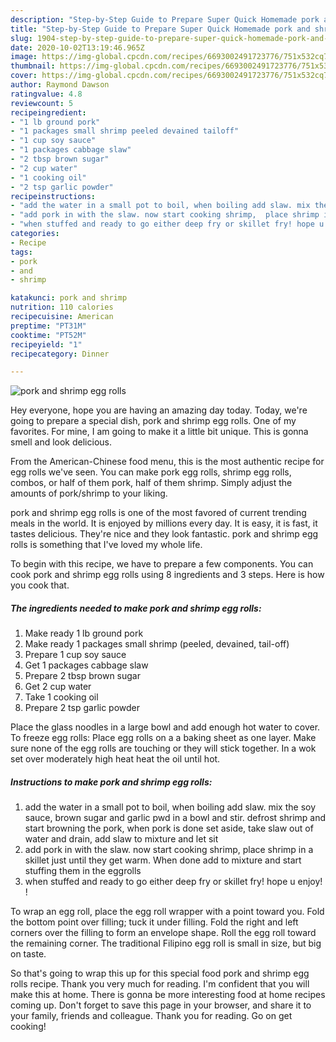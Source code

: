 ```yaml
---
description: "Step-by-Step Guide to Prepare Super Quick Homemade pork and shrimp egg rolls"
title: "Step-by-Step Guide to Prepare Super Quick Homemade pork and shrimp egg rolls"
slug: 1904-step-by-step-guide-to-prepare-super-quick-homemade-pork-and-shrimp-egg-rolls
date: 2020-10-02T13:19:46.965Z
image: https://img-global.cpcdn.com/recipes/6693002491723776/751x532cq70/pork-and-shrimp-egg-rolls-recipe-main-photo.jpg
thumbnail: https://img-global.cpcdn.com/recipes/6693002491723776/751x532cq70/pork-and-shrimp-egg-rolls-recipe-main-photo.jpg
cover: https://img-global.cpcdn.com/recipes/6693002491723776/751x532cq70/pork-and-shrimp-egg-rolls-recipe-main-photo.jpg
author: Raymond Dawson
ratingvalue: 4.8
reviewcount: 5
recipeingredient:
- "1 lb ground pork"
- "1 packages small shrimp peeled devained tailoff"
- "1 cup soy sauce"
- "1 packages cabbage slaw"
- "2 tbsp brown sugar"
- "2 cup water"
- "1 cooking oil"
- "2 tsp garlic powder"
recipeinstructions:
- "add the water in a small pot to boil, when boiling add slaw. mix the soy sauce,  brown sugar and garlic pwd in a bowl and stir.  defrost shrimp and start browning the pork, when pork is done set aside,  take slaw out of water and drain, add slaw to mixture and let sit"
- "add pork in with the slaw. now start cooking shrimp,  place shrimp in a skillet just until they get warm. When done add to mixture and start stuffing them in the eggrolls"
- "when stuffed and ready to go either deep fry or skillet fry! hope u enjoy! !"
categories:
- Recipe
tags:
- pork
- and
- shrimp

katakunci: pork and shrimp 
nutrition: 110 calories
recipecuisine: American
preptime: "PT31M"
cooktime: "PT52M"
recipeyield: "1"
recipecategory: Dinner

---
```



![pork and shrimp egg rolls](https://img-global.cpcdn.com/recipes/6693002491723776/751x532cq70/pork-and-shrimp-egg-rolls-recipe-main-photo.jpg)

Hey everyone, hope you are having an amazing day today. Today, we're going to prepare a special dish, pork and shrimp egg rolls. One of my favorites. For mine, I am going to make it a little bit unique. This is gonna smell and look delicious.

From the American-Chinese food menu, this is the most authentic recipe for egg rolls we&#39;ve seen. You can make pork egg rolls, shrimp egg rolls, combos, or half of them pork, half of them shrimp. Simply adjust the amounts of pork/shrimp to your liking.

pork and shrimp egg rolls is one of the most favored of current trending meals in the world. It is enjoyed by millions every day. It is easy, it is fast, it tastes delicious. They're nice and they look fantastic. pork and shrimp egg rolls is something that I've loved my whole life.


To begin with this recipe, we have to prepare a few components. You can cook pork and shrimp egg rolls using 8 ingredients and 3 steps. Here is how you cook that.

<!--inarticleads1-->

##### The ingredients needed to make pork and shrimp egg rolls:

1. Make ready 1 lb ground pork
1. Make ready 1 packages small shrimp (peeled, devained, tail-off)
1. Prepare 1 cup soy sauce
1. Get 1 packages cabbage slaw
1. Prepare 2 tbsp brown sugar
1. Get 2 cup water
1. Take 1 cooking oil
1. Prepare 2 tsp garlic powder


Place the glass noodles in a large bowl and add enough hot water to cover. To freeze egg rolls: Place egg rolls on a a baking sheet as one layer. Make sure none of the egg rolls are touching or they will stick together. In a wok set over moderately high heat heat the oil until hot. 

<!--inarticleads2-->

##### Instructions to make pork and shrimp egg rolls:

1. add the water in a small pot to boil, when boiling add slaw. mix the soy sauce,  brown sugar and garlic pwd in a bowl and stir.  defrost shrimp and start browning the pork, when pork is done set aside,  take slaw out of water and drain, add slaw to mixture and let sit
1. add pork in with the slaw. now start cooking shrimp,  place shrimp in a skillet just until they get warm. When done add to mixture and start stuffing them in the eggrolls
1. when stuffed and ready to go either deep fry or skillet fry! hope u enjoy! !


To wrap an egg roll, place the egg roll wrapper with a point toward you. Fold the bottom point over filling; tuck it under filling. Fold the right and left corners over the filling to form an envelope shape. Roll the egg roll toward the remaining corner. The traditional Filipino egg roll is small in size, but big on taste. 

So that's going to wrap this up for this special food pork and shrimp egg rolls recipe. Thank you very much for reading. I'm confident that you will make this at home. There is gonna be more interesting food at home recipes coming up. Don't forget to save this page in your browser, and share it to your family, friends and colleague. Thank you for reading. Go on get cooking!
